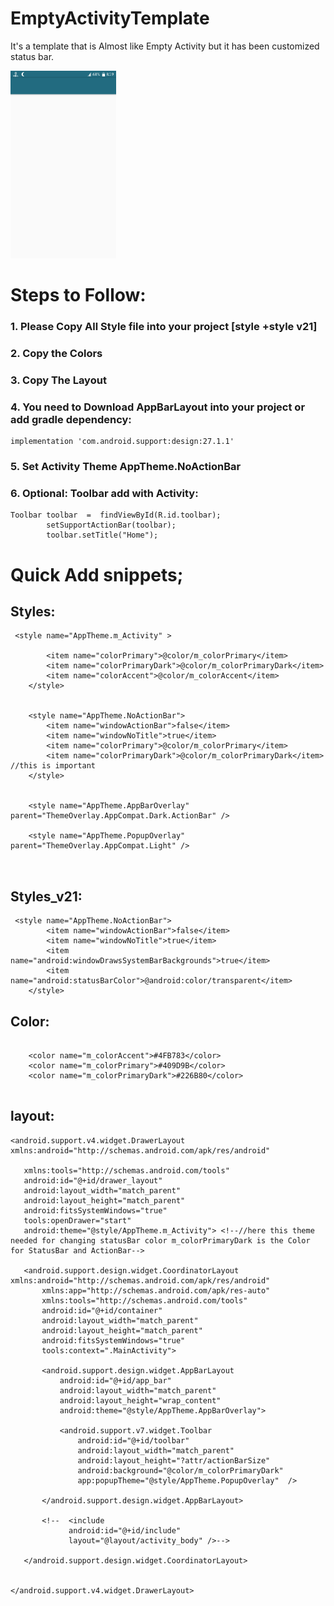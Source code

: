 # EmptyActivityTemplate

It's a template that is Almost like Empty Activity but it has been customized status bar.


<img src="Screenshot_20180809-201943.png" height="300"/>

# Steps to Follow:

### 1. Please Copy All Style file into your project [style +style v21]
### 2. Copy the Colors 
### 3. Copy The Layout
### 4. You need to Download AppBarLayout into your project or add gradle dependency:

```
implementation 'com.android.support:design:27.1.1'

```

### 5. Set Activity Theme AppTheme.NoActionBar

### 6. Optional: Toolbar add with Activity:
```
Toolbar toolbar  =  findViewById(R.id.toolbar);
        setSupportActionBar(toolbar);
        toolbar.setTitle("Home");
```


# Quick Add snippets;

## Styles:
```
 <style name="AppTheme.m_Activity" >

        <item name="colorPrimary">@color/m_colorPrimary</item>
        <item name="colorPrimaryDark">@color/m_colorPrimaryDark</item>
        <item name="colorAccent">@color/m_colorAccent</item>
    </style>


    <style name="AppTheme.NoActionBar">
        <item name="windowActionBar">false</item>
        <item name="windowNoTitle">true</item>
        <item name="colorPrimary">@color/m_colorPrimary</item>
        <item name="colorPrimaryDark">@color/m_colorPrimaryDark</item> //this is important
    </style>


    <style name="AppTheme.AppBarOverlay" parent="ThemeOverlay.AppCompat.Dark.ActionBar" />

    <style name="AppTheme.PopupOverlay" parent="ThemeOverlay.AppCompat.Light" />



```

## Styles_v21:
```
 <style name="AppTheme.NoActionBar">
        <item name="windowActionBar">false</item>
        <item name="windowNoTitle">true</item>
        <item name="android:windowDrawsSystemBarBackgrounds">true</item>
        <item name="android:statusBarColor">@android:color/transparent</item>
    </style>
```

## Color:
```

    <color name="m_colorAccent">#4FB783</color>
    <color name="m_colorPrimary">#409D9B</color>
    <color name="m_colorPrimaryDark">#226B80</color>
    
 ```
 ## layout:
 
 ```
 <android.support.v4.widget.DrawerLayout xmlns:android="http://schemas.android.com/apk/res/android"

    xmlns:tools="http://schemas.android.com/tools"
    android:id="@+id/drawer_layout"
    android:layout_width="match_parent"
    android:layout_height="match_parent"
    android:fitsSystemWindows="true"
    tools:openDrawer="start"
    android:theme="@style/AppTheme.m_Activity"> <!--//here this theme needed for changing statusBar color m_colorPrimaryDark is the Color for StatusBar and ActionBar-->

    <android.support.design.widget.CoordinatorLayout xmlns:android="http://schemas.android.com/apk/res/android"
        xmlns:app="http://schemas.android.com/apk/res-auto"
        xmlns:tools="http://schemas.android.com/tools"
        android:id="@+id/container"
        android:layout_width="match_parent"
        android:layout_height="match_parent"
        android:fitsSystemWindows="true"
        tools:context=".MainActivity">

        <android.support.design.widget.AppBarLayout
            android:id="@+id/app_bar"
            android:layout_width="match_parent"
            android:layout_height="wrap_content"
            android:theme="@style/AppTheme.AppBarOverlay">

            <android.support.v7.widget.Toolbar
                android:id="@+id/toolbar"
                android:layout_width="match_parent"
                android:layout_height="?attr/actionBarSize"
                android:background="@color/m_colorPrimaryDark"
                app:popupTheme="@style/AppTheme.PopupOverlay"  />

        </android.support.design.widget.AppBarLayout>

        <!--  <include
              android:id="@+id/include"
              layout="@layout/activity_body" />-->

    </android.support.design.widget.CoordinatorLayout>


</android.support.v4.widget.DrawerLayout>

```
 
